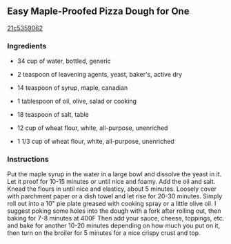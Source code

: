 ## Easy Maple-Proofed Pizza Dough for One

[21c5359062](http://www.food.com/recipe/easy-maple-proofed-pizza-dough-for-one-435877)

### Ingredients

 - 34 cup of water, bottled, generic

 - 2 teaspoon of leavening agents, yeast, baker's, active dry

 - 14 teaspoon of syrup, maple, canadian

 - 1 tablespoon of oil, olive, salad or cooking

 - 18 teaspoon of salt, table

 - 12 cup of wheat flour, white, all-purpose, unenriched

 - 1 1/3 cup of wheat flour, white, all-purpose, unenriched

### Instructions

Put the maple syrup in the water in a large bowl and dissolve the yeast in it. Let it proof for 10-15 minutes or until nice and foamy. Add the oil and salt. Knead the flours in until nice and elasticy, about 5 minutes. Loosely cover with parchment paper or a dish towel and let rise for 20-30 minutes. Simply roll out into a 10" pie plate greased with cooking spray or a little olive oil. I suggest poking some holes into the dough with a fork after rolling out, then baking for 7-8 minutes at 400F Then add your sauce, cheese, toppings, etc. and bake for another 10-20 minutes depending on how much you put on it, then turn on the broiler for 5 minutes for a nice crispy crust and top.